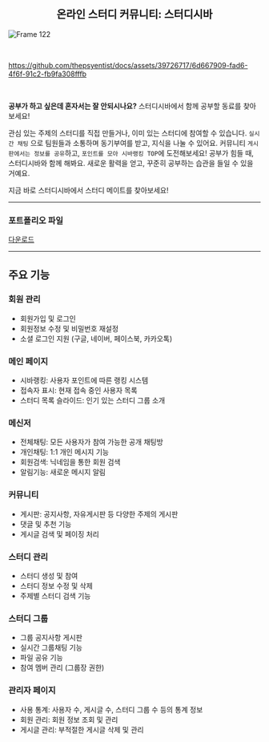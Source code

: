 <div align="center">
  <h2>온라인 스터디 커뮤니티: 스터디시바</h3>
</div>

![Frame 122](https://github.com/bytrustu/2019-StudySibaReborn/assets/39726717/9cd88556-b5d2-4e8f-b32b-e0ece322e2ba)


<br />

https://github.com/thepsyentist/docs/assets/39726717/6d667909-fad6-4f6f-91c2-fb9fa308fffb

<br />

<strong>공부가 하고 싶은데 혼자서는 잘 안되시나요?</strong> 스터디시바에서 함께 공부할 동료를 찾아보세요!

관심 있는 주제의 스터디를 직접 만들거나, 이미 있는 스터디에 참여할 수 있습니다. `실시간 채팅` 으로 팀원들과 소통하며 동기부여를 받고, 지식을 나눌 수 있어요.
커뮤니티 `게시판에서는 정보를 공유`하고, `포인트를 모아 시바랭킹 TOP`에 도전해보세요!
공부가 힘들 때, 스터디시바와 함께 해봐요. 새로운 활력을 얻고, 꾸준히 공부하는 습관을 들일 수 있을 거예요.

지금 바로 스터디시바에서 스터디 메이트를 찾아보세요!

---

### 포트폴리오 파일

[다운로드](https://github.com/bytrustu/StudySibaReborn/raw/master/StudySiba.pdf)


---

## 주요 기능

### 회원 관리

- 회원가입 및 로그인
- 회원정보 수정 및 비밀번호 재설정
- 소셜 로그인 지원 (구글, 네이버, 페이스북, 카카오톡)

### 메인 페이지

- 시바랭킹: 사용자 포인트에 따른 랭킹 시스템
- 접속자 표시: 현재 접속 중인 사용자 목록
- 스터디 목록 슬라이드: 인기 있는 스터디 그룹 소개

### 메신저

- 전체채팅: 모든 사용자가 참여 가능한 공개 채팅방
- 개인채팅: 1:1 개인 메시지 기능
- 회원검색: 닉네임을 통한 회원 검색
- 알림기능: 새로운 메시지 알림

### 커뮤니티

- 게시판: 공지사항, 자유게시판 등 다양한 주제의 게시판
- 댓글 및 추천 기능
- 게시글 검색 및 페이징 처리

### 스터디 관리

- 스터디 생성 및 참여
- 스터디 정보 수정 및 삭제
- 주제별 스터디 검색 기능

### 스터디 그룹

- 그룹 공지사항 게시판
- 실시간 그룹채팅 기능
- 파일 공유 기능
- 참여 멤버 관리 (그룹장 권한)

### 관리자 페이지

- 사용 통계: 사용자 수, 게시글 수, 스터디 그룹 수 등의 통계 정보
- 회원 관리: 회원 정보 조회 및 관리
- 게시글 관리: 부적절한 게시글 삭제 및 관리



